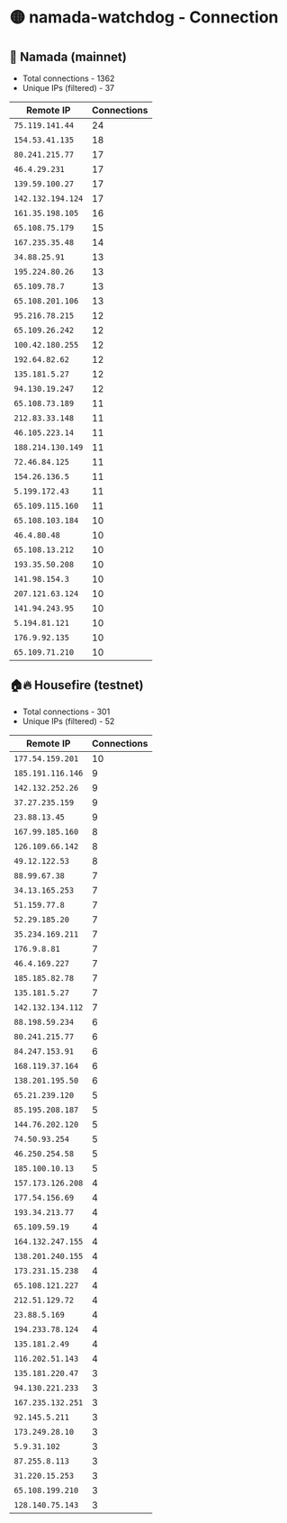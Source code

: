 # 🟡 namada-watchdog - Connection

## 🚀 Namada (mainnet)
- Total connections - 1362
- Unique IPs (filtered) - 37

| Remote IP | Connections |
|-----------|-------------|
| `75.119.141.44` | 24 |
| `154.53.41.135` | 18 |
| `80.241.215.77` | 17 |
| `46.4.29.231` | 17 |
| `139.59.100.27` | 17 |
| `142.132.194.124` | 17 |
| `161.35.198.105` | 16 |
| `65.108.75.179` | 15 |
| `167.235.35.48` | 14 |
| `34.88.25.91` | 13 |
| `195.224.80.26` | 13 |
| `65.109.78.7` | 13 |
| `65.108.201.106` | 13 |
| `95.216.78.215` | 12 |
| `65.109.26.242` | 12 |
| `100.42.180.255` | 12 |
| `192.64.82.62` | 12 |
| `135.181.5.27` | 12 |
| `94.130.19.247` | 12 |
| `65.108.73.189` | 11 |
| `212.83.33.148` | 11 |
| `46.105.223.14` | 11 |
| `188.214.130.149` | 11 |
| `72.46.84.125` | 11 |
| `154.26.136.5` | 11 |
| `5.199.172.43` | 11 |
| `65.109.115.160` | 11 |
| `65.108.103.184` | 10 |
| `46.4.80.48` | 10 |
| `65.108.13.212` | 10 |
| `193.35.50.208` | 10 |
| `141.98.154.3` | 10 |
| `207.121.63.124` | 10 |
| `141.94.243.95` | 10 |
| `5.194.81.121` | 10 |
| `176.9.92.135` | 10 |
| `65.109.71.210` | 10 |

## 🏠🔥 Housefire (testnet)

- Total connections - 301
- Unique IPs (filtered) - 52

| Remote IP | Connections |
|-----------|-------------|
| `177.54.159.201` | 10 |
| `185.191.116.146` | 9 |
| `142.132.252.26` | 9 |
| `37.27.235.159` | 9 |
| `23.88.13.45` | 9 |
| `167.99.185.160` | 8 |
| `126.109.66.142` | 8 |
| `49.12.122.53` | 8 |
| `88.99.67.38` | 7 |
| `34.13.165.253` | 7 |
| `51.159.77.8` | 7 |
| `52.29.185.20` | 7 |
| `35.234.169.211` | 7 |
| `176.9.8.81` | 7 |
| `46.4.169.227` | 7 |
| `185.185.82.78` | 7 |
| `135.181.5.27` | 7 |
| `142.132.134.112` | 7 |
| `88.198.59.234` | 6 |
| `80.241.215.77` | 6 |
| `84.247.153.91` | 6 |
| `168.119.37.164` | 6 |
| `138.201.195.50` | 6 |
| `65.21.239.120` | 5 |
| `85.195.208.187` | 5 |
| `144.76.202.120` | 5 |
| `74.50.93.254` | 5 |
| `46.250.254.58` | 5 |
| `185.100.10.13` | 5 |
| `157.173.126.208` | 4 |
| `177.54.156.69` | 4 |
| `193.34.213.77` | 4 |
| `65.109.59.19` | 4 |
| `164.132.247.155` | 4 |
| `138.201.240.155` | 4 |
| `173.231.15.238` | 4 |
| `65.108.121.227` | 4 |
| `212.51.129.72` | 4 |
| `23.88.5.169` | 4 |
| `194.233.78.124` | 4 |
| `135.181.2.49` | 4 |
| `116.202.51.143` | 4 |
| `135.181.220.47` | 3 |
| `94.130.221.233` | 3 |
| `167.235.132.251` | 3 |
| `92.145.5.211` | 3 |
| `173.249.28.10` | 3 |
| `5.9.31.102` | 3 |
| `87.255.8.113` | 3 |
| `31.220.15.253` | 3 |
| `65.108.199.210` | 3 |
| `128.140.75.143` | 3 |

